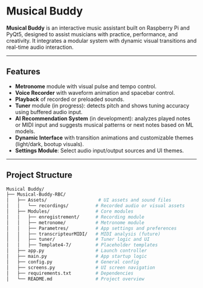 # Musical Buddy

**Musical Buddy** is an interactive music assistant built on Raspberry Pi and PyQt5, designed to assist musicians with practice, performance, and creativity. It integrates a modular system with dynamic visual transitions and real-time audio interaction.

---

## Features

- **Metronome** module with visual pulse and tempo control.
- **Voice Recorder** with waveform animation and spacebar control.
- **Playback** of recorded or preloaded sounds.
- **Tuner** module (in progress): detects pitch and shows tuning accuracy using buffered audio input.
- **AI Recommendation System** (in development): analyzes played notes or MIDI input and suggests musical patterns or next notes based on ML models.
- **Dynamic Interface** with transition animations and customizable themes (light/dark, bootup visuals).
- **Settings Module**: Select audio input/output sources and UI themes.

---

## Project Structure

```bash
Musical Buddy/
├── Musical-Buddy-RBC/
│   ├── Assets/                   # UI assets and sound files
│   │   └── recordings/          # Recorded audio or visual assets
│   ├── Modules/                 # Core modules
│   │   ├── enregistrement/      # Recording module
│   │   ├── metronome/           # Metronome module
│   │   ├── Parametres/          # App settings and preferences
│   │   ├── transcripteurMIDI/   # MIDI analysis (future)
│   │   ├── tuner/               # Tuner logic and UI
│   │   ├── Template4-7/         # Placeholder templates
│   ├── app.py                   # Launch controller
│   ├── main.py                  # App startup logic
│   ├── config.py                # General config
│   ├── screens.py               # UI screen navigation
│   ├── requirements.txt         # Dependencies
│   └── README.md                # Project overview

